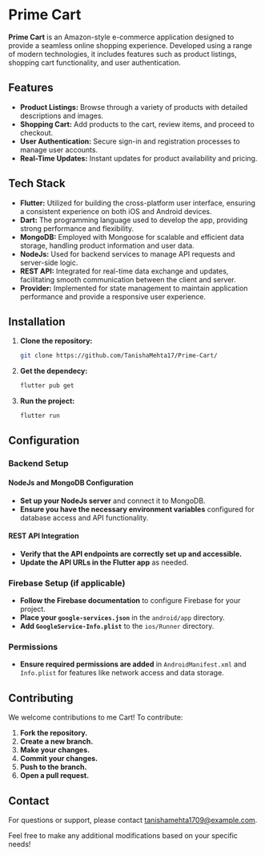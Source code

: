 # Prime Cart

**Prime Cart** is an Amazon-style e-commerce application designed to provide a seamless online shopping experience. Developed using a range of modern technologies, it includes features such as product listings, shopping cart functionality, and user authentication.

## Features

- **Product Listings:** Browse through a variety of products with detailed descriptions and images.
- **Shopping Cart:** Add products to the cart, review items, and proceed to checkout.
- **User Authentication:** Secure sign-in and registration processes to manage user accounts.
- **Real-Time Updates:** Instant updates for product availability and pricing.

## Tech Stack

- **Flutter:** Utilized for building the cross-platform user interface, ensuring a consistent experience on both iOS and Android devices.
- **Dart:** The programming language used to develop the app, providing strong performance and flexibility.
- **MongoDB:** Employed with Mongoose for scalable and efficient data storage, handling product information and user data.
- **NodeJs:** Used for backend services to manage API requests and server-side logic.
- **REST API:** Integrated for real-time data exchange and updates, facilitating smooth communication between the client and server.
- **Provider:** Implemented for state management to maintain application performance and provide a responsive user experience.
 ## Installation 
1. **Clone the repository:**
   ```bash
   git clone https://github.com/TanishaMehta17/Prime-Cart/
2. **Get the dependecy:**
   ```bash
   flutter pub get
   
3. **Run the project:**
   ```bash
   flutter run

## Configuration

### Backend Setup

#### NodeJs and MongoDB Configuration

- **Set up your NodeJs server** and connect it to MongoDB.
- **Ensure you have the necessary environment variables** configured for database access and API functionality.

#### REST API Integration

- **Verify that the API endpoints are correctly set up and accessible.**
- **Update the API URLs in the Flutter app** as needed.

### Firebase Setup (if applicable)

- **Follow the Firebase documentation** to configure Firebase for your project.
- **Place your `google-services.json`** in the `android/app` directory.
- **Add `GoogleService-Info.plist`** to the `ios/Runner` directory.

### Permissions

- **Ensure required permissions are added** in `AndroidManifest.xml` and `Info.plist` for features like network access and data storage.

## Contributing

We welcome contributions to me Cart! To contribute:

1. **Fork the repository.**
2. **Create a new branch.**
3. **Make your changes.**
4. **Commit your changes.**
5. **Push to the branch.**
6. **Open a pull request.**

## Contact

For questions or support, please contact [tanishamehta1709@example.com](mailto:tanishamehta1709@example.com).

Feel free to make any additional modifications based on your specific needs!

